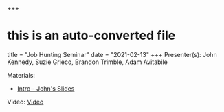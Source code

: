 +++
# this is an auto-converted file
title = "Job Hunting Seminar"
date = "2021-02-13"
+++
Presenter(s): John Kennedy, Suzie Grieco, Brandon Trimble, Adam Avitabile

Materials:
* [Intro - John's Slides](/presentation_materials/Job_Hunting_Seminar--2021-02-13/Feb-2021-Job-Hunting-Seminar.pdf)

Video: [Video](https://www.youtube.com/watch?v=a4RZQl_wx0o)
